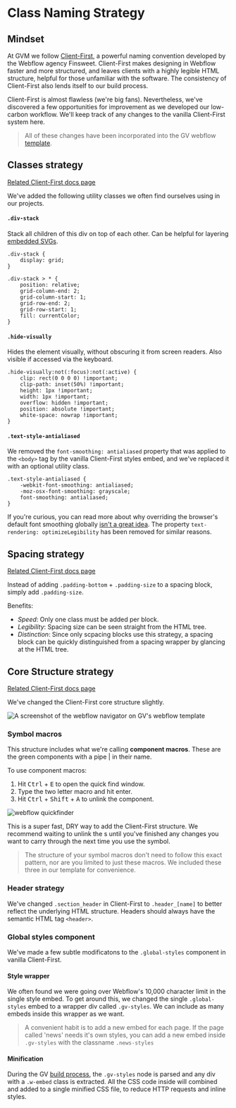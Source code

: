 <!--gv-markdown-->

# Class Naming Strategy

## Mindset

At GVM we follow [Client-First](https://finsweet.com/client-first), a powerful naming convention developed by the Webflow agency Finsweet. Client-First makes designing in Webflow faster and more structured, and leaves clients with a highly legible HTML structure, helpful for those unfamiliar with the software. The consistency of Client-First also lends itself to our build process. 

Client-First is almost flawless (we're big fans). Nevertheless, we've discovered a few opportunities for improvement as we developed our low-carbon workflow. We'll keep track of any changes to the vanilla Client-First system here.

> All of these changes have been incorporated into the GV webflow [template](https://preview.webflow.com/preview/gv-template?utm_medium=preview_link&utm_source=dashboard&utm_content=gv-template&preview=a7478f51e9f47fecf64f59752f832e30&workflow=preview).

## Classes strategy

[Related Client-First docs page](https://www.finsweet.com/client-first/docs/utility-class-systems)

We've added the following utility classes we often find ourselves using in our projects.

#### `.div-stack`
Stack all children of this div on top of each other. Can be helpful for layering [embedded SVGs](/vectors).

```
.div-stack {
	display: grid;
}

.div-stack > * {
	position: relative;
	grid-column-end: 2;
	grid-column-start: 1;
	grid-row-end: 2;
	grid-row-start: 1;
	fill: currentColor;
}
```

#### `.hide-visually`
Hides the element visually, without obscuring it from screen readers. Also visible if accessed via the keyboard.

```
.hide-visually:not(:focus):not(:active) {
	clip: rect(0 0 0 0) !important;
	clip-path: inset(50%) !important;
	height: 1px !important;
	width: 1px !important;
	overflow: hidden !important;
	position: absolute !important;
	white-space: nowrap !important;
}
```


#### `.text-style-antialiased`
We removed the `font-smoothing: antialiased` property that was applied to the `<body>` tag by the vanilla Client-First styles embed, and we've replaced it with an optional utility class. 

```
.text-style-antialiased {
	-webkit-font-smoothing: antialiased;
	-moz-osx-font-smoothing: grayscale;
	font-smoothing: antialiased;
}
```

If you're curious, you can read more about why overriding the browser's default font smoothing globally [isn't a great idea](https://usabilitypost.com/2012/11/05/stop-fixing-font-smoothing/). The property `text-rendering: optimizeLegibility` has been removed for similar reasons. 

## Spacing strategy

[Related Client-First docs page](https://www.finsweet.com/client-first/docs/spacing-strategy/#spacing-block-strategy)

Instead of adding `.padding-bottom` + `.padding-size` to a spacing block, simply add `.padding-size`.

Benefits:

-   _Speed_: Only one class must be added per block.
-   _Legibility_: Spacing size can be seen straight from the HTML tree.
-   _Distinction_: Since only scpacing blocks use this strategy, a spacing block can be quickly distinguished from a spacing wrapper by glancing at the HTML tree.

## Core Structure strategy

[Related Client-First docs page](https://www.finsweet.com/client-first/docs/core-structure-strategy)

We've changed the Client-First core structure slightly.

![A screenshot of the webflow navigator on GV's webflow template](webflow-core-structure.png)

### Symbol macros

This structure includes what we're calling **component macros**. These are the green components with a pipe | in their name.

To use component macros:

1. Hit <kbd>Ctrl</kbd> + <kbd>E</kbd> to open the quick find window.
2. Type the two letter macro and hit enter.
3. Hit <kbd>Ctrl</kbd> + <kbd>Shift</kbd> + <kbd>A</kbd> to unlink the component.

![webflow quickfinder](webflow-quick-finder.png)

This is a super fast, DRY way to add the Client-First structure. We recommend waiting to unlink the s until you've finished any changes you want to carry through the next time you use the symbol.

> The structure of your symbol macros don't need to follow this exact pattern, nor are you limited to just these macros. We included these three in our template for convenience.

### Header strategy

We've changed `.section_header` in Client-First to `.header_[name]` to better reflect the underlying HTML structure. Headers should always have the semantic HTML tag `<header>`.

### Global styles component

We've made a few subtle modificatons to the `.global-styles` component in vanilla Client-First.

#### Style wrapper

We often found we were going over Webflow's 10,000 character limit in the single style embed. To get around this, we changed the single `.global-styles` embed to a wrapper div called `.gv-styles`. We can include as many embeds inside this wrapper as we want.

> A convenient habit is to add a new embed for each page. If the page called 'news' needs it's own styles, you can add a new embed inside `.gv-styles` with the classname `.news-styles`

#### Minification

During the GV [build process](#), the `.gv-styles` node is parsed and any div with a `.w-embed` class is extracted. All the CSS code inside will combined and added to a single minified CSS file, to reduce HTTP requests and inline styles.